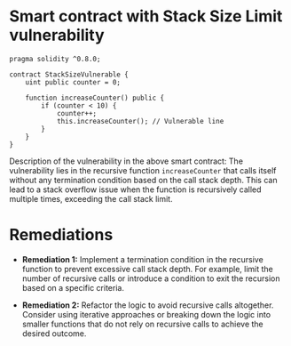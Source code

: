 # Smart contract with Stack Size Limit vulnerability

```solidity
pragma solidity ^0.8.0;

contract StackSizeVulnerable {
    uint public counter = 0;

    function increaseCounter() public {
        if (counter < 10) {
            counter++;
            this.increaseCounter(); // Vulnerable line
        }
    }
}
```

Description of the vulnerability in the above smart contract:
The vulnerability lies in the recursive function `increaseCounter` that calls itself without any termination condition based on the call stack depth. This can lead to a stack overflow issue when the function is recursively called multiple times, exceeding the call stack limit.

# Remediations

- **Remediation 1:** Implement a termination condition in the recursive function to prevent excessive call stack depth. For example, limit the number of recursive calls or introduce a condition to exit the recursion based on a specific criteria.

- **Remediation 2:** Refactor the logic to avoid recursive calls altogether. Consider using iterative approaches or breaking down the logic into smaller functions that do not rely on recursive calls to achieve the desired outcome.
